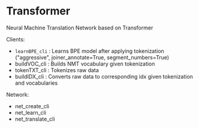 # Transformer

Neural Machine Translation Network based on Transformer

Clients:
* `learnBPE_cli` : Learns BPE model after applying tokenization ("aggressive", joiner_annotate=True, segment_numbers=True)
* buildVOC_cli : Builds NMT vocabulary given tokenization
* tokenTXT_cli : Tokenizes raw data
* buildIDX_cli : Converts raw data to corresponding idx given tokenization and vocabularies

Network:
* net_create_cli
* net_learn_cli
* net_translate_cli
